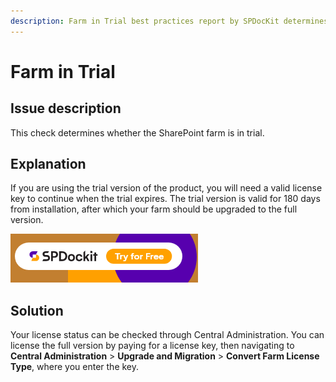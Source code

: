 ```yaml
---
description: Farm in Trial best practices report by SPDocKit determines whether the SharePoint farm is in trial.
---
```


# Farm in Trial

## Issue description

This check determines whether the SharePoint farm is in trial.

## Explanation

If you are using the trial version of the product, you will need a valid license key to continue when the trial expires. The trial version is valid for 180 days from installation, after which your farm should be upgraded to the full version.

[![Download SPDocKit](../../../static/img/spdockit-download.png)](http://bit.ly/2US0Zna)

## Solution

Your license status can be checked through Central Administration. You can license the full version by paying for a license key, then navigating to **Central Administration** &gt; **Upgrade and Migration** &gt; **Convert Farm License Type**, where you enter the key.

